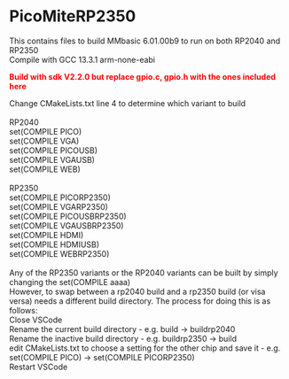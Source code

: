 # PicoMiteRP2350
This contains files to build MMbasic 6.01.00b9 to run on both RP2040 and RP2350<br>
Compile with GCC 13.3.1 arm-none-eabi<br>

<b style="color:red;"> Build with sdk V2.2.0 but replace gpio.c, gpio.h with the ones included here<br></b>

Change CMakeLists.txt line 4 to determine which variant to build<br>
<br>
RP2040<br>
set(COMPILE PICO)<br>
set(COMPILE VGA)<br>
set(COMPILE PICOUSB)<br>
set(COMPILE VGAUSB)<br>
set(COMPILE WEB)<br>
<br>
RP2350<br>
set(COMPILE PICORP2350)<br>
set(COMPILE VGARP2350)<br>
set(COMPILE PICOUSBRP2350)<br>
set(COMPILE VGAUSBRP2350)<br>
set(COMPILE HDMI)<br>
set(COMPILE HDMIUSB)<br>
set(COMPILE WEBRP2350)<br>
<br>
Any of the RP2350 variants or the RP2040 variants can be built by simply changing the set(COMPILE aaaa)<br>
However, to swap between a rp2040 build and a rp2350 build (or visa versa) needs a different build directory.
The process for doing this is as follows:<br>
Close VSCode<br>
Rename the current build directory - e.g. build -> buildrp2040<br>
Rename the inactive build directory - e.g. buildrp2350 -> build<br>
edit CMakeLists.txt to choose a setting for the other chip and save it - e.g.  set(COMPILE PICO) -> set(COMPILE PICORP2350)<br>
Restart VSCode<br>

